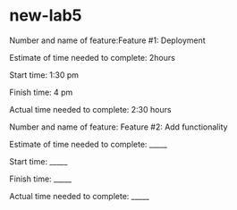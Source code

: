 # new-lab5

Number and name of feature:Feature #1: Deployment

Estimate of time needed to complete: 2hours

Start time: 1:30 pm

Finish time: 4 pm

Actual time needed to complete: 2:30 hours




Number and name of feature: Feature #2: Add functionality

Estimate of time needed to complete: _____

Start time: _____

Finish time: _____

Actual time needed to complete: _____